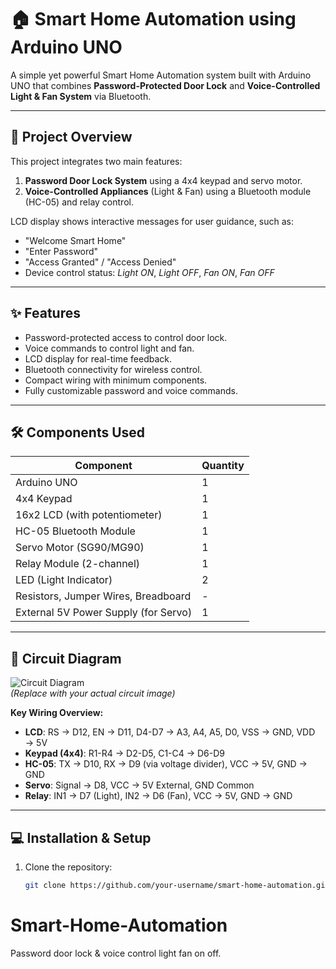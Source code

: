 # 🏠 Smart Home Automation using Arduino UNO

A simple yet powerful Smart Home Automation system built with Arduino UNO that combines **Password-Protected Door Lock** and **Voice-Controlled Light & Fan System** via Bluetooth.

---

## 📌 Project Overview
This project integrates two main features:
1. **Password Door Lock System** using a 4x4 keypad and servo motor.
2. **Voice-Controlled Appliances** (Light & Fan) using a Bluetooth module (HC-05) and relay control.

LCD display shows interactive messages for user guidance, such as:
- "Welcome Smart Home"
- "Enter Password"
- "Access Granted" / "Access Denied"
- Device control status: *Light ON*, *Light OFF*, *Fan ON*, *Fan OFF*

---

## ✨ Features
- Password-protected access to control door lock.
- Voice commands to control light and fan.
- LCD display for real-time feedback.
- Bluetooth connectivity for wireless control.
- Compact wiring with minimum components.
- Fully customizable password and voice commands.

---

## 🛠 Components Used
| Component | Quantity |
|-----------|----------|
| Arduino UNO | 1 |
| 4x4 Keypad | 1 |
| 16x2 LCD (with potentiometer) | 1 |
| HC-05 Bluetooth Module | 1 |
| Servo Motor (SG90/MG90) | 1 |
| Relay Module (2-channel) | 1 |
| LED (Light Indicator) | 2 |
| Resistors, Jumper Wires, Breadboard | - |
| External 5V Power Supply (for Servo) | 1 |

---

## 🔌 Circuit Diagram
![Circuit Diagram](circuit-diagram.png)  
*(Replace with your actual circuit image)*

**Key Wiring Overview:**
- **LCD**: RS → D12, EN → D11, D4-D7 → A3, A4, A5, D0, VSS → GND, VDD → 5V
- **Keypad (4x4)**: R1-R4 → D2-D5, C1-C4 → D6-D9
- **HC-05**: TX → D10, RX → D9 (via voltage divider), VCC → 5V, GND → GND
- **Servo**: Signal → D8, VCC → 5V External, GND Common
- **Relay**: IN1 → D7 (Light), IN2 → D6 (Fan), VCC → 5V, GND → GND

---

## 💻 Installation & Setup
1. Clone the repository:
   ```bash
   git clone https://github.com/your-username/smart-home-automation.git
# Smart-Home-Automation
Password door lock &amp; voice control light fan on off.
